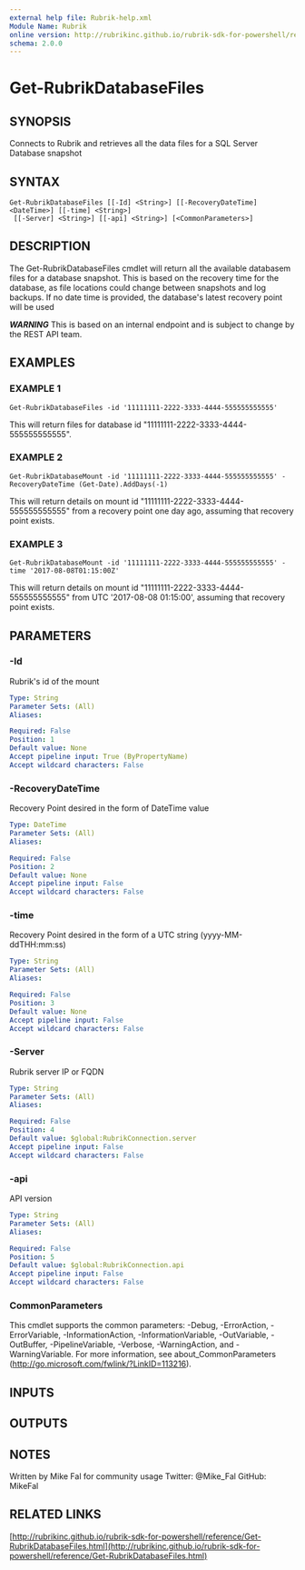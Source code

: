 ```yaml
---
external help file: Rubrik-help.xml
Module Name: Rubrik
online version: http://rubrikinc.github.io/rubrik-sdk-for-powershell/reference/Get-RubrikDatabaseFiles.html
schema: 2.0.0
---
```


# Get-RubrikDatabaseFiles

## SYNOPSIS
Connects to Rubrik and retrieves all the data files for a SQL Server Database snapshot

## SYNTAX

```
Get-RubrikDatabaseFiles [[-Id] <String>] [[-RecoveryDateTime] <DateTime>] [[-time] <String>]
 [[-Server] <String>] [[-api] <String>] [<CommonParameters>]
```

## DESCRIPTION
The Get-RubrikDatabaseFiles cmdlet will return all the available databasem files for a database 
snapshot.
This is based on the recovery time for the database, as file locations could change
between snapshots and log backups.
If no date time is provided, the database's latest recovery
point will be used

***WARNING***
This is based on an internal endpoint and is subject to change by the REST API team.

## EXAMPLES

### EXAMPLE 1
```
Get-RubrikDatabaseFiles -id '11111111-2222-3333-4444-555555555555'
```

This will return files for database id  "11111111-2222-3333-4444-555555555555".

### EXAMPLE 2
```
Get-RubrikDatabaseMount -id '11111111-2222-3333-4444-555555555555' -RecoveryDateTime (Get-Date).AddDays(-1)
```

This will return details on mount id "11111111-2222-3333-4444-555555555555" from a recovery point one day ago, assuming that recovery point exists.

### EXAMPLE 3
```
Get-RubrikDatabaseMount -id '11111111-2222-3333-4444-555555555555' -time '2017-08-08T01:15:00Z'
```

This will return details on mount id "11111111-2222-3333-4444-555555555555" from UTC '2017-08-08 01:15:00', assuming that recovery point exists.

## PARAMETERS

### -Id
Rubrik's id of the mount

```yaml
Type: String
Parameter Sets: (All)
Aliases:

Required: False
Position: 1
Default value: None
Accept pipeline input: True (ByPropertyName)
Accept wildcard characters: False
```

### -RecoveryDateTime
Recovery Point desired in the form of DateTime value

```yaml
Type: DateTime
Parameter Sets: (All)
Aliases:

Required: False
Position: 2
Default value: None
Accept pipeline input: False
Accept wildcard characters: False
```

### -time
Recovery Point desired in the form of a UTC string (yyyy-MM-ddTHH:mm:ss)

```yaml
Type: String
Parameter Sets: (All)
Aliases:

Required: False
Position: 3
Default value: None
Accept pipeline input: False
Accept wildcard characters: False
```

### -Server
Rubrik server IP or FQDN

```yaml
Type: String
Parameter Sets: (All)
Aliases:

Required: False
Position: 4
Default value: $global:RubrikConnection.server
Accept pipeline input: False
Accept wildcard characters: False
```

### -api
API version

```yaml
Type: String
Parameter Sets: (All)
Aliases:

Required: False
Position: 5
Default value: $global:RubrikConnection.api
Accept pipeline input: False
Accept wildcard characters: False
```

### CommonParameters
This cmdlet supports the common parameters: -Debug, -ErrorAction, -ErrorVariable, -InformationAction, -InformationVariable, -OutVariable, -OutBuffer, -PipelineVariable, -Verbose, -WarningAction, and -WarningVariable.
For more information, see about_CommonParameters (http://go.microsoft.com/fwlink/?LinkID=113216).

## INPUTS

## OUTPUTS

## NOTES
Written by Mike Fal for community usage
Twitter: @Mike_Fal
GitHub: MikeFal

## RELATED LINKS

[http://rubrikinc.github.io/rubrik-sdk-for-powershell/reference/Get-RubrikDatabaseFiles.html](http://rubrikinc.github.io/rubrik-sdk-for-powershell/reference/Get-RubrikDatabaseFiles.html)

